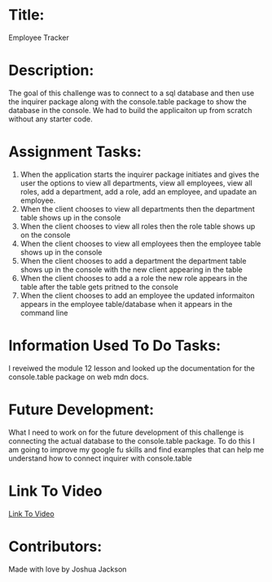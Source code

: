 # Title:
Employee Tracker

# Description: 
The goal of this challenge was to connect to a sql database and then use the inquirer package along with the console.table package to show the database in the console. We had to build the applicaiton up from scratch without any starter code.

# Assignment Tasks:
1. When the application starts the inquirer package initiates and gives the user the options to view all departments, view all employees, view all roles, add a department, add a role, add an employee, and upadate an employee.
2. When the client chooses to view all departments then the department table shows up in the console
3. When the client chooses to view all roles then the role table shows up on the console
4. When the client chooses to view all employees then the employee table shows up in the console
5. When the client chooses to add a department the department table shows up in the console with the new client appearing in the table
6. When the client chooses to add a a role the new role appears in the table after the table gets pritned to the console
7. When the client chooses to add an employee the updated informaiton appears in the employee table/database when it appears in the command line

# Information Used To Do Tasks:
I reveiwed the module 12 lesson and looked up the documentation for the console.table package on web mdn docs. 

# Future Development:
What I need to work on for the future development of this challenge is connecting the actual database to the console.table package. To do this I am going to improve my google fu skills and find examples that can help me understand how to connect inquirer with console.table

# Link To Video
<a href="">Link To Video</a>

# Contributors:
Made with love by Joshua Jackson